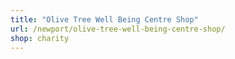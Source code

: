 ```yaml
---
title: "Olive Tree Well Being Centre Shop"
url: /newport/olive-tree-well-being-centre-shop/
shop: charity
---
```

